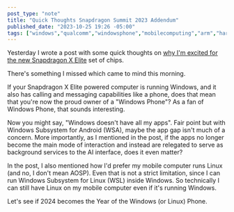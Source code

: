```yaml
---
post_type: "note" 
title: "Quick Thoughts Snapdragon Summit 2023 Addendum"
published_date: "2023-10-25 19:26 -05:00"
tags: ["windows","qualcomm","windowsphone","mobilecomputing","arm","hardware","5g","ai"]
---
```


Yesterday I wrote a post with some quick thoughts on [why I'm excited for the new Snapdragon X Elite](/posts/quick-thoughts-snapdragon-summit-2023) set of chips. 

There's something I missed which came to mind this morning. 

If your Snapdragon X Elite powered computer is running Windows, and it also has calling and messaging capabilities like a phone, does that mean that you're now the proud owner of a "Windows Phone"? As a fan of Windows Phone, that sounds interesting. 

Now you might say, "Windows doesn't have all my apps". Fair point but with Windows Subsystem for Android (WSA), maybe the app gap isn't much of a concern. More importantly, as I mentioned in the post, if the apps no longer become the main mode of interaction and instead are relegated to serve as background services to the AI interface, does it even matter?

In the post, I also mentioned how I'd prefer my mobile computer runs Linux (and no, I don't mean AOSP). Even that is not a strict limitation, since I can run Windows Subsystem for Linux (WSL) inside Windows. So technically I can still have Linux on my mobile computer even if it's running Windows.

Let's see if 2024 becomes the Year of the Windows (or Linux) Phone.